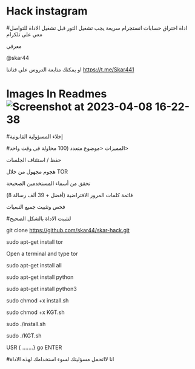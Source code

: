 # Hack instagram

 #اداة اختراق حسابات انستجرام سريعة 
 يجب تشغيل التور قبل تشغيل الاداة 
   للتواصل معي على تلكرام 
   
   معرفي 
   
   @skar44
   
  او يمكنك متابعة الدروس على قناتنا
  https://t.me/Skar441
  
   
  
   
   #  Images In Readmes   ![Screenshot at 2023-04-08 16-22-38](https://user-images.githubusercontent.com/54996997/230741391-7bf441c1-9de5-4d3c-8ba0-e62da5db7140.png)

   
  


   
   
   #إخلاء المسؤولية القانونية
   
   #المميزات
     <موضوع متعدد (100 محاولة في وقت واحد>
      
   حفظ / استئناف الجلسات
   
   هجوم مجهول من خلال TOR


تحقق من أسماء المستخدمين الصحيحة


قائمة كلمات المرور الافتراضية (أفضل + 39 ألف رسالة 8)


فحص وتثبيت جميع التبعيات

   
   #لتثبيت الاداة بالشكل الصحيح
   
   git clone https://github.com/skar44/skar-hack.git
   
 
 
   sudo apt-get install tor
   
   Open a terminal and type tor
   
  sudo apt-get install all
   
  sudo apt-get install python
   
   sudo apt-get install python3
   
  sudo chmod +x install.sh
   
   sudo chmod +x KGT.sh
   
  sudo ./install.sh
   
  sudo ./KGT.sh
  
  USR { .......}
 go  ENTER
   
   #انا لااتحمل مسؤليتك لسوء استخدامك لهذه الاداة 
